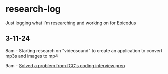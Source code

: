 # research-log
Just logging what I'm researching and working on for Epicodus

## 3-11-24

8am - Starting research on "videosound" to create an application to convert mp3s and images to mp4

9am - [Solved a problem from fCC's coding interview prep](https://github.com/henry-oberholtzer/algorithm-practice)
